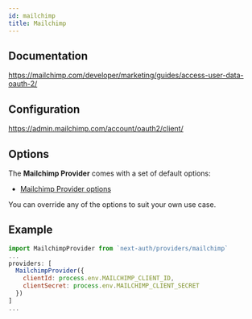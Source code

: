```yaml
---
id: mailchimp
title: Mailchimp
---
```


## Documentation

https://mailchimp.com/developer/marketing/guides/access-user-data-oauth-2/

## Configuration

https://admin.mailchimp.com/account/oauth2/client/

## Options

The **Mailchimp Provider** comes with a set of default options:

- [Mailchimp Provider options](https://github.com/nextauthjs/next-auth/blob/main/src/providers/mailchimp.js)

You can override any of the options to suit your own use case.

## Example

```js
import MailchimpProvider from `next-auth/providers/mailchimp`
...
providers: [
  MailchimpProvider({
    clientId: process.env.MAILCHIMP_CLIENT_ID,
    clientSecret: process.env.MAILCHIMP_CLIENT_SECRET
  })
]
...
```
